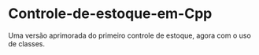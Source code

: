 # Controle-de-estoque-em-Cpp
Uma versão aprimorada do primeiro controle de estoque, agora com o uso de classes.
